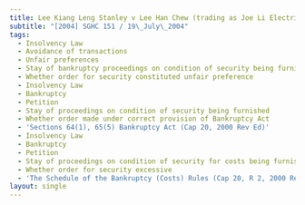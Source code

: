 ```yaml
---
title: Lee Kiang Leng Stanley v Lee Han Chew (trading as Joe Li Electrical Supplies)
subtitle: "[2004] SGHC 151 / 19\_July\_2004"
tags:
  - Insolvency Law
  - Avoidance of transactions
  - Unfair preferences
  - Stay of bankruptcy proceedings on condition of security being furnished
  - Whether order for security constituted unfair preference
  - Insolvency Law
  - Bankruptcy
  - Petition
  - Stay of proceedings on condition of security being furnished
  - Whether order made under correct provision of Bankruptcy Act
  - 'Sections 64(1), 65(5) Bankruptcy Act (Cap 20, 2000 Rev Ed)'
  - Insolvency Law
  - Bankruptcy
  - Petition
  - Stay of proceedings on condition of security for costs being furnished
  - Whether order for security excessive
  - 'The Schedule of the Bankruptcy (Costs) Rules (Cap 20, R 2, 2000 Rev Ed)'
layout: single
---
```


